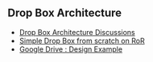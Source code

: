 ## Drop Box Architecture

- [Drop Box Architecture Discussions](https://www.dropboxforum.com/t5/Dropbox-files-folders/Architecture-pattern-used-by-Dropbox/td-p/340542)
- [Simple Drop Box from scratch on RoR](https://code.tutsplus.com/tutorials/build-a-dropbox-like-file-sharing-site-with-ruby-on-rails--net-17940)
- [Google Drive : Design Example](https://towardsdatascience.com/system-design-analysis-of-google-drive-ca3408f22ed3)
